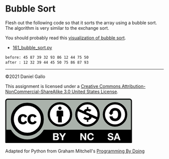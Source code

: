 # Bubble Sort


Flesh out the following code so that it sorts the array using a bubble sort. The algorithm is very similar to the exchange sort.


You should probably read this [visualization of bubble sort](http://www.algolist.net/Algorithms/Sorting/Bubble_sort).


* [161_bubble_sort.py](examples/161_bubble_sort.py)

```
before: 45 87 39 32 93 86 12 44 75 50
after : 12 32 39 44 45 50 75 86 87 93

```

---


©2021 Daniel Gallo


This assignment is licensed under a
[Creative Commons Attribution-NonCommercial-ShareAlike 3.0 United States License](https://creativecommons.org/licenses/by-nc-sa/3.0/us/deed.en_US).  

![Creative Commons License](images/by-nc-sa.png)





Adapted for Python from Graham Mitchell's [Programming By Doing](https://programmingbydoing.com/)